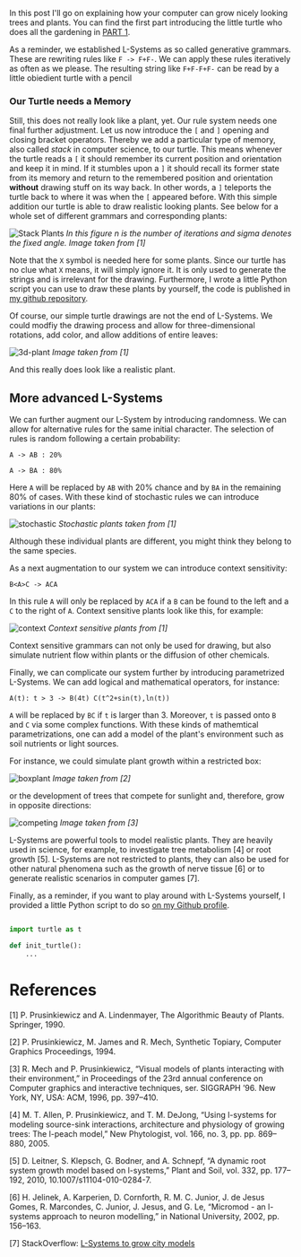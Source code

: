 In this post I'll go on explaining how your computer can grow nicely looking trees and plants. You can find the first part introducing the little turtle who does all the gardening in [PART 1](https://steemit.com/science/@smcaterpillar/l-systems-how-your-computer-grows-flowers-and-trees-free-turtle-inside).

As a reminder, we established L-Systems as so called generative grammars. These are rewriting rules like `F -> F+F-`. We can apply these rules iteratively as often as we please. The resulting string like `F+F-F+F-` can be read by a little obiedient turtle with a pencil


### Our Turtle needs a Memory

Still, this does not really look like a plant, yet. Our rule system needs one final further adjustment. Let us now introduce the `[` and `]` opening and closing bracket operators. Thereby we add a particular type of memory, also called *stack* in computer science, to our turtle. This means whenever the turtle reads a `[` it should remember its current position and orientation and keep it in mind. If it stumbles upon a `]` it should recall its former state from its memory and return to the remembered position and orientation **without** drawing stuff on its way back. In other words, a `]` teleports the turtle back to where it was when the `[` appeared before. With this simple addition our turtle is able to draw realistic looking plants. See below for a whole set of different grammars and corresponding plants:

![Stack Plants](https://raw.githubusercontent.com/SmokinCaterpillar/blog/master/lsystems/stackplants.jpg)
*In this figure n is the number of iterations and sigma denotes the fixed angle. Image taken from [1]*

Note that the `X` symbol is needed here for some plants. Since our turtle has no clue
what `X` means, it will simply ignore it. It is only used to generate the strings and is irrelevant for the drawing. Furthermore, I wrote a little Python script you can use to draw these plants by yourself, the code is published in [my github repository](https://github.com/SmokinCaterpillar/blog/blob/master/lsystems/stackturtle.py).

Of course, our simple turtle drawings are not the end of L-Systems. We could modfiy the drawing process and allow for three-dimensional rotations, add color, and allow additions of entire leaves:

![3d-plant](https://raw.githubusercontent.com/SmokinCaterpillar/blog/master/lsystems/3dplant.jpg)
*Image taken from [1]*

And this really does look like a realistic plant.

## More advanced L-Systems

We can further augment our L-System by introducing randomness. We can allow for alternative rules for the same initial character. The selection of rules is random following a certain probability:

`A -> AB : 20%`

`A -> BA : 80%`

Here `A` will be replaced by `AB` with 20% chance and by `BA` in the remaining 80% of cases. With these kind of stochastic rules we can introduce variations in our plants:

![stochastic](https://raw.githubusercontent.com/SmokinCaterpillar/blog/master/lsystems/stochastic_plant.jpg)
*Stochastic plants taken from [1]*

Although these individual plants are different, you might think they belong to the same species.

As a next augmentation to our system we can introduce context sensitivity:

`B<A>C -> ACA`

In this rule `A` will only be replaced by `ACA` if a `B` can be found to the left and a `C` to the right of `A`. Context sensitive plants look like this, for example:

![context](https://raw.githubusercontent.com/SmokinCaterpillar/blog/master/lsystems/contextplants.jpg)
*Context sensitive plants from [1]*

Context sensitive grammars can not only be used for drawing, but also simulate nutrient flow within plants or the diffusion of other chemicals.

Finally, we can complicate our system further by introducing parametrized L-Systems. We can add logical and mathematical operators, for instance:


`A(t): t > 3 -> B(4t) C(t^2+sin(t),ln(t))`

`A` will be replaced by `BC` if `t` is larger than 3. Moreover, `t` is passed onto `B` and `C` via some complex functions. With these kinds of mathemtical parametrizations, one can add a model of the plant's environment such as soil nutrients or light sources.

For instance, we could simulate plant growth within a restricted box:

![boxplant](https://raw.githubusercontent.com/SmokinCaterpillar/blog/master/lsystems/boxplant.jpg)
*Image taken from [2]*

or the development of trees that compete for sunlight and, therefore, grow in opposite directions:

![competing](https://raw.githubusercontent.com/SmokinCaterpillar/blog/master/lsystems/competingtrees.jpg)
*Image taken from [3]*

L-Systems are powerful tools to model realistic plants. They are heavily used in science, for example, to investigate tree metabolism [4] or root growth [5]. L-Systems are not restricted to plants, they can also be used for other natural phenomena such as the growth of nerve tissue [6] or to generate realistic scenarios in computer games [7].

Finally, as a reminder, if you want to play around with L-Systems yourself, I provided a little Python script to do so [on my Github profile](https://github.com/SmokinCaterpillar/blog/blob/master/lsystems/stackturtle.py).

``` python

import turtle as t

def init_turtle():
    ...
```


# References

[1] P. Prusinkiewicz and A. Lindenmayer, The Algorithmic Beauty of Plants. Springer, 1990.

[2] P. Prusinkiewicz, M. James and R. Mech, Synthetic Topiary, Computer Graphics Proceedings, 1994.

[3] R. Mech and P. Prusinkiewicz, “Visual models of plants interacting with their environment,” in Proceedings of the 23rd annual conference on Computer graphics and interactive techniques, ser. SIGGRAPH ’96. New York, NY, USA: ACM, 1996, pp. 397–410.

[4] M. T. Allen, P. Prusinkiewicz, and T. M. DeJong, “Using l-systems for modeling source-sink interactions, architecture and physiology of growing trees: The l-peach model,” New Phytologist, vol. 166, no. 3, pp. pp. 869–880, 2005.

[5] D. Leitner, S. Klepsch, G. Bodner, and A. Schnepf, “A dynamic root system growth model based on l-systems,” Plant and Soil, vol. 332, pp. 177–192, 2010, 10.1007/s11104-010-0284-7.

[6] H. Jelinek, A. Karperien, D. Cornforth, R. M. C. Junior, J. de Jesus Gomes, R. Marcondes, C. Junior, J. Jesus, and G. Le, “Micromod - an l-systems approach to neuron modelling,” in National University, 2002, pp. 156–163.

[7] StackOverflow: [L-Systems to grow city models](https://gamedev.stackexchange.com/questions/18799/what-is-a-good-algorithm-for-fractal-based-procedural-city-layout)